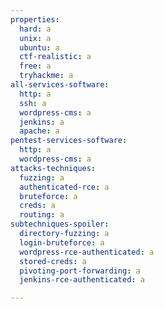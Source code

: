 ```yaml
---
properties:
  hard: a
  unix: a
  ubuntu: a
  ctf-realistic: a
  free: a
  tryhackme: a
all-services-software:
  http: a
  ssh: a
  wordpress-cms: a
  jenkins: a
  apache: a
pentest-services-software:
  http: a
  wordpress-cms: a
attacks-techniques:
  fuzzing: a
  authenticated-rce: a
  bruteforce: a
  creds: a
  routing: a
subtechniques-spoiler:
  directory-fuzzing: a
  login-bruteforce: a
  wordpress-rce-authenticated: a
  stored-creds: a
  pivoting-port-forwarding: a
  jenkins-rce-authenticated: a

---
```

